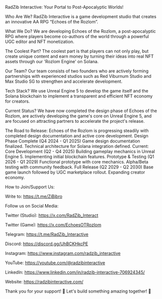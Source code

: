  RadZib Interactive: Your Portal to Post-Apocalyptic Worlds!

Who Are We? RadZib Interactive is a game development studio that creates an innovative AA RPG “Echoes of the Rozlom”.

What We Do? We are developing Echoes of the Rozlom, a post-apocalyptic RPG where players become co-authors of the world through a powerful UGC editor and NFT monetization.

The Coolest Part? The coolest part is that players can not only play, but create unique content and earn money by turning their ideas into real NFT assets through our 'Rozlom Engine' on Solana.

Our Team? Our team consists of two founders who are actively forming partnerships with experienced studios such as Red Viburnum Studio and Max Studio SG to strengthen and accelerate development.

Tech Stack? We use Unreal Engine 5 to develop the game itself and the Solana blockchain to implement a transparent and efficient NFT economy for creators.

Current Status? We have now completed the design phase of Echoes of the Rozlom, are actively developing the game's core on Unreal Engine 5, and are focused on attracting partners to accelerate the project's release.

The Road to Release:
Echoes of the Rozlom is progressing steadily with completed design documentation and active core development.
Design Phase Complete (Q4 2024 - Q1 2025)
Game design documentation finalized. Technical architecture for Solana integration defined.
Current: Core Development (Q2 - Q4 2025)
Building gameplay mechanics in Unreal Engine 5. Implementing initial blockchain features.
Prototype & Testing (Q1 2026 - Q1 2029)
Functional prototype with core mechanics. Alpha/Beta testing with community feedback.
Full Release (Q2 2029 - Q2 2030)
Base game launch followed by UGC marketplace rollout. Expanding creator economy.

How to Join/Support Us:

Write to: https://t.me/ZiBibro

Follow us on Social Media:

Twitter (Studio): https://x.com/RadZib_Interact

Twitter (Game): https://x.com/EchoesOTRozlom

Telegram: https://t.me/RadZib_Interactive

Discord: https://discord.gg/UhBCKHkcPE

Instagram: https://www.instagram.com/radzib_interactive

YouTube: https://youtube.com/@radzibinteractive

LinkedIn: https://www.linkedin.com/in/radzib-interactive-706924345/

Website: https://radzibinteractive.com/

Thank you for your support! 🙏 Let's build something amazing together! 🚀

<!---
RadZibInteractive/RadZibInteractive is a ✨ special ✨ repository because its `README.md` (this file) appears on your GitHub profile.
You can click the Preview link to take a look at your changes.
--->
